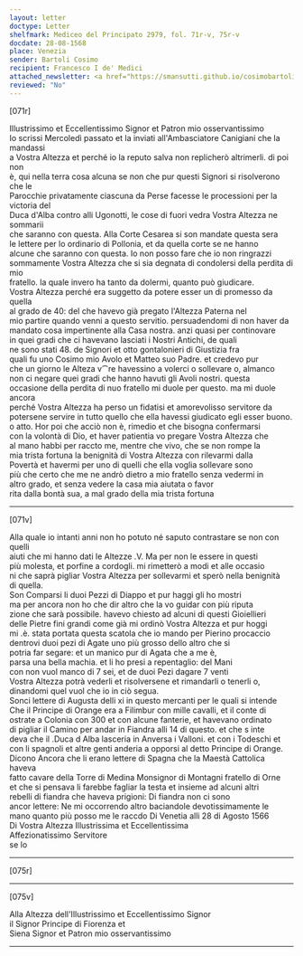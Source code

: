 ```yaml
---
layout: letter
doctype: Letter
shelfmark: Mediceo del Principato 2979, fol. 71r-v, 75r-v
docdate: 28-08-1568
place: Venezia
sender: Bartoli Cosimo
recipient: Francesco I de' Medici
attached_newsletter: <a href="https://smansutti.github.io/cosimobartoli/texts/3080_098/">3080_098</a>
reviewed: "No"
---
```


[071r]  
  
  
Illustrissimo et Eccellentissimo Signor et Patron mio osservantissimo  
Io scrissi Mercoledì passato et la inviati all'Ambasciatore Canigiani che la mandassi  
a Vostra Altezza et perché io la reputo salva non replicherò altrimerli. di poi non  
è, qui nella terra cosa alcuna se non che pur questi Signori si risolverono che le  
Parocchie privatamente ciascuna da Perse facesse le processioni per la victoria del  
Duca d'Alba contro alli Ugonotti, le cose di fuori vedra Vostra Altezza ne sommarii  
che saranno con questa. Alla Corte Cesarea si son mandate questa sera  
le lettere per lo ordinario di Pollonia, et da quella corte se ne hanno  
alcune che saranno con questa. Io non posso fare che io non ringrazzi  
sommamente Vostra Altezza che si sia degnata di condolersi della perdita di mio  
fratello. la quale invero ha tanto da dolermi, quanto può giudicare.  
Vostra Altezza perché era suggetto da potere esser un di promesso da quella  
al grado de 40: del che havevo già pregato l'Altezza Paterna nel  
mio partire quando venni a questo servitio. persuadendomi di non haver da  
mandato cosa impertinente alla Casa nostra. anzi quasi per continovare  
in quei gradi che ci havevano lasciati i Nostri Antichi, de quali  
ne sono stati 48. de Signori et otto gontalonieri di Giustizia fra  
quali fu uno Cosimo mio Avolo et Matteo suo Padre. et credevo pur  
che un giorno le Alteza v⁀re havessino a volerci o sollevare o, almanco  
non ci negare quei gradi che hanno havuti gli Avoli nostri. questa  
occasione della perdita di nuo fratello mi duole per questo. ma mi duole ancora  
perché Vostra Altezza ha perso un fidatisi et amorevolisso servitore da  
potersene servire in tutto quello che ella havessi giudicato egli esser buono.  
o atto. Hor poi che acciò non è, rimedio et che bisogna confermarsi  
con la volontà di Dio, et haver patientia vo pregare Vostra Altezza che  
al mano habbi per raccto me, mentre che vivo, che se non rompe la  
mia trista fortuna la benignità di Vostra Altezza con rilevarmi dalla  
Povertà et havermi per uno di quelli che ella voglia sollevare sono  
più che certo che me ne andrò dietro a mio fratello senza vedermi in  
altro grado, et senza vedere la casa mia aiutata o favor  
rita dalla bontà sua, a mal grado della mia trista fortuna  
  
---  

[071v]  
  
  
Alla quale io intanti anni non ho potuto né saputo contrastare se non con quelli  
aiuti che mi hanno dati le Altezze .V. Ma per non le essere in questi  
più molesta, et porfine a cordogli. mi rimetterò a modi et alle occasio  
ni che saprà pigliar Vostra Altezza per sollevarmi et sperò nella benignità  
di quella.  
Son Comparsi li duoi Pezzi di Diappo et pur haggi gli ho mostri  
ma per ancora non ho che dir altro che la vo guidar con più riputa  
zione che sarà possibile. havevo chiesto ad alcuni di questi Gioiellieri  
delle Pietre fini grandi come già mi ordinò Vostra Altezza et pur hoggi  
mi .è. stata portata questa scatola che io mando per Pierino procaccio  
dentrovi duoi pezi di Agate uno più grosso dello altro che si  
potria far segare: et un manico pur di Agata che a me è,  
parsa una bella machia. et li ho presi a repentaglio: del Mani  
con non vuol manco di 7 sei, et de duoi Pezi dagare 7 venti  
Vostra Altezza potrà vederli et risolversene et rimandarli o tenerli o,  
dinandomi quel vuol che io in ciò segua.  
Sonci lettere di Augusta delli xi in questo mercanti per le quali si intende  
Che il Principe di Orange era a Filimbur con mille cavalli, et il conte di  
ostrate a Colonia con 300 et con alcune fanterie, et havevano ordinato  
di pigliar il Camino per andar in Fiandra alli 14 di questo. et che s inte  
deva che il .Duca d Alba lasceria in Anversa i Valloni. et con i Todeschi et  
con li spagnoli et altre genti anderia a opporsi al detto Principe di Orange.  
Dicono Ancora che li erano lettere di Spagna che la Maestà Cattolica haveva  
fatto cavare della Torre di Medina Monsignor di Montagni fratello di Orne  
et che si pensava li farebbe fagliar la testa et insieme ad alcuni altri  
rebelli di fiandra che haveva prigioni: Di fiandra non ci sono  
ancor lettere: Ne mi occorrendo altro baciandole devotissimamente le  
mano quanto più posso me le raccdo Di Venetia alli 28 di Agosto 1566  
Di Vostra Altezza Illustrissima et Eccellentissima  
Affezionatissimo Servitore  
se lo  
  
---  

[075r]  
  
  
  
---  

[075v]  
  
  
Alla Altezza dell'Illustrissimo et Eccellentissimo Signor  
il Signor Principe di Fiorenza et  
Siena Signor et Patron mio osservantissimo  
  
---  

